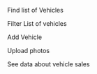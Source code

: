 Find list of Vehicles


Filter List of vehicles

Add Vehicle

Upload photos

See data about vehicle sales
